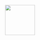 <div id="header" align="center">
  <img src="https://media.giphy.com/media/wLNuW1tCKRiPmDV5Y4/giphy.gif" width="100"/>
</div>

<!--
**Muhammad-Abdullah3/Muhammad-Abdullah3** is a ✨ _special_ ✨ repository because its `README.md` (this file) appears on your GitHub profile.
